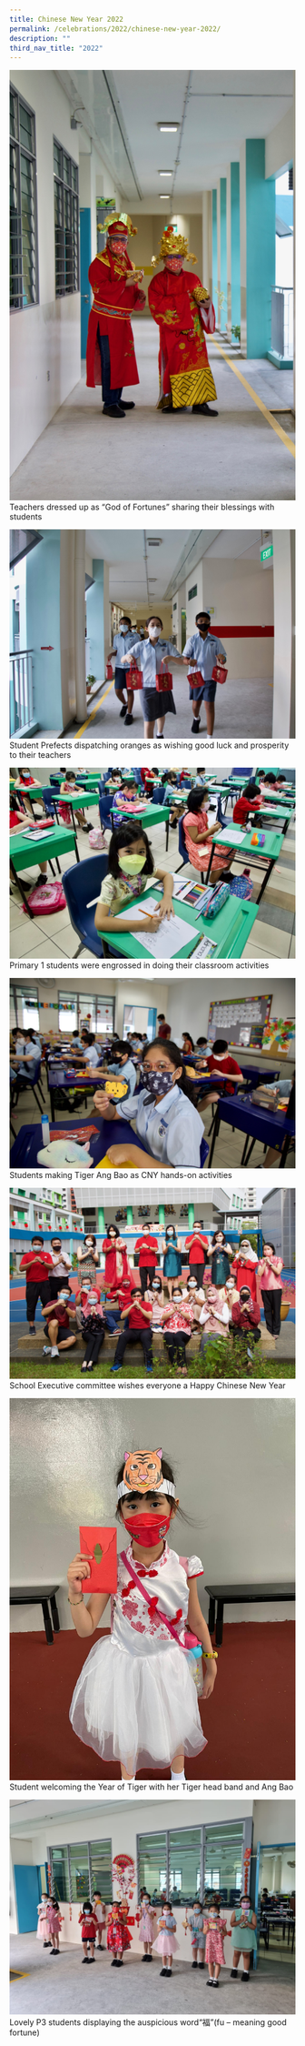 ```yaml
---
title: Chinese New Year 2022
permalink: /celebrations/2022/chinese-new-year-2022/
description: ""
third_nav_title: "2022"
---
```

![Teachers dressed up as “God of Fortunes” sharing their blessings with students](/images/Celebrations/2022/CNY/cny2022-1.jpg)
Teachers dressed up as “God of Fortunes” sharing their blessings with students

![Student Prefects dispatching oranges as wishing good luck and prosperity to their teachers](/images/Celebrations/2022/CNY/cny2022-2.jpg)
Student Prefects dispatching oranges as wishing good luck and prosperity to their teachers

![Primary 1 students were engrossed in doing their classroom activities](/images/Celebrations/2022/CNY/cny2022-3.jpg)
Primary 1 students were engrossed in doing their classroom activities

![Students making Tiger Ang Bao as CNY hands-on activities](/images/Celebrations/2022/CNY/cny2022-4.jpg)
Students making Tiger Ang Bao as CNY hands-on activities

![School Executive committee wishes everyone a Happy Chinese New Year](/images/Celebrations/2022/CNY/cny2022-5.jpg)
School Executive committee wishes everyone a Happy Chinese New Year

![Student welcoming the Year of Tiger with her Tiger head band and Ang Bao](/images/Celebrations/2022/CNY/cny2022-6.jpeg)
Student welcoming the Year of Tiger with her Tiger head band and Ang Bao

![Lovely P3 students displaying the auspicious word“福”(fu – meaning good fortune )](/images/Celebrations/2022/CNY/cny2022-7.jpeg)
Lovely P3 students displaying the auspicious word“福”(fu – meaning good fortune)